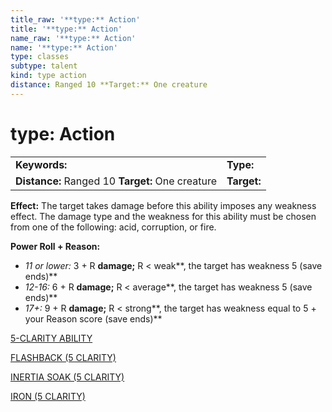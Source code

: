 ```yaml
---
title_raw: '**type:** Action'
title: '**type:** Action'
name_raw: '**type:** Action'
name: '**type:** Action'
type: classes
subtype: talent
kind: type action
distance: Ranged 10 **Target:** One creature
---
```


# **type:** Action

|                                                  |             |
| :----------------------------------------------- | :---------- |
| **Keywords:**                                    | **Type:**   |
| **Distance:** Ranged 10 **Target:** One creature | **Target:** |

**Effect:** The target takes damage before this ability imposes any weakness effect. The damage type and the weakness for this ability must be chosen from one of the following: acid, corruption, or fire.

**Power Roll + Reason:**

- *11 or lower:* 3 + R **damage;** R \< weak\*\*, the target has weakness 5 (save ends)\*\*
- *12-16:* 6 + R **damage;** R \< average\*\*, the target has weakness 5 (save ends)\*\*
- *17+:* 9 + R **damage;** R \< strong\*\*, the target has weakness equal to 5 + your Reason score (save ends)\*\*

[5-CLARITY ABILITY](./5-Clarity%20Ability.md)

[FLASHBACK (5 CLARITY)](./Flashback.md)

[INERTIA SOAK (5 CLARITY)](./Inertia%20Soak.md)

[IRON (5 CLARITY)](./Iron.md)
